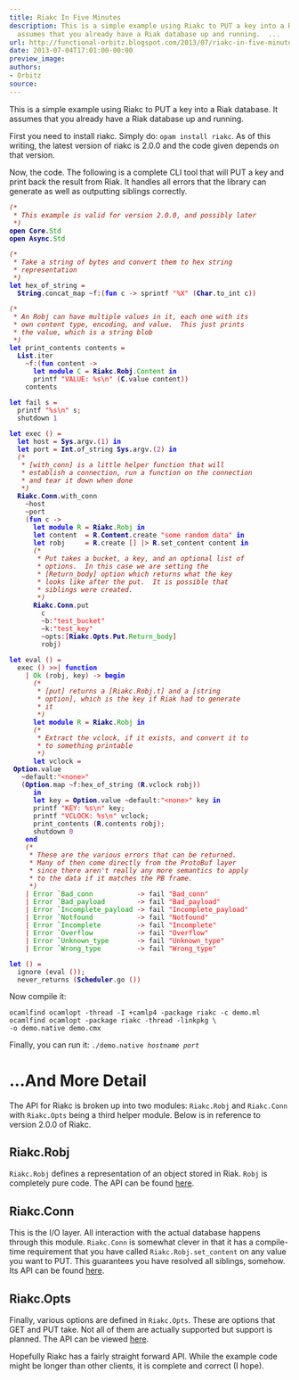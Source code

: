 ```yaml
---
title: Riakc In Five Minutes
description: This is a simple example using Riakc to PUT a key into a Riak database.  It
  assumes that you already have a Riak database up and running.  ...
url: http://functional-orbitz.blogspot.com/2013/07/riakc-in-five-minutes.html
date: 2013-07-04T17:01:00-00:00
preview_image:
authors:
- Orbitz
source:
---
```


<p>
This is a simple example using Riakc to PUT a key into a Riak database.  It assumes that you already have a Riak database up and running.
</p>

<p>
First you need to install riakc.  Simply do: <code>opam install riakc</code>.  As of this writing, the latest version of riakc is 2.0.0 and the code given depends on that version.
</p>

<p>
Now, the code.  The following is a complete CLI tool that will PUT a key and print back the result from Riak.  It handles all errors that the library can generate as well as outputting siblings correctly.
</p>

<pre><code><i><font color="#9A1900">(*</font></i>
<i><font color="#9A1900"> * This example is valid for version 2.0.0, and possibly later</font></i>
<i><font color="#9A1900"> *)</font></i>
<b><font color="#000080">open</font></b> <b><font color="#000080">Core</font></b><font color="#990000">.</font><font color="#009900">Std</font>
<b><font color="#000080">open</font></b> <b><font color="#000080">Async</font></b><font color="#990000">.</font><font color="#009900">Std</font>

<i><font color="#9A1900">(*</font></i>
<i><font color="#9A1900"> * Take a string of bytes and convert them to hex string</font></i>
<i><font color="#9A1900"> * representation</font></i>
<i><font color="#9A1900"> *)</font></i>
<b><font color="#0000FF">let</font></b> hex_of_string <font color="#990000">=</font>
  <b><font color="#000080">String</font></b><font color="#990000">.</font>concat_map <font color="#990000">~</font>f<font color="#990000">:(</font><b><font color="#0000FF">fun</font></b> c <font color="#990000">-&gt;</font> sprintf <font color="#FF0000">"%X"</font> <font color="#990000">(</font><b><font color="#000080">Char</font></b><font color="#990000">.</font>to_int c<font color="#990000">))</font>

<i><font color="#9A1900">(*</font></i>
<i><font color="#9A1900"> * An Robj can have multiple values in it, each one with its</font></i>
<i><font color="#9A1900"> * own content type, encoding, and value.  This just prints</font></i>
<i><font color="#9A1900"> * the value, which is a string blob</font></i>
<i><font color="#9A1900"> *)</font></i>
<b><font color="#0000FF">let</font></b> print_contents contents <font color="#990000">=</font>
  <b><font color="#000080">List</font></b><font color="#990000">.</font>iter
    <font color="#990000">~</font>f<font color="#990000">:(</font><b><font color="#0000FF">fun</font></b> content <font color="#990000">-&gt;</font>
      <b><font color="#0000FF">let</font></b> <b><font color="#0000FF">module</font></b> <font color="#009900">C</font> <font color="#990000">=</font> <b><font color="#000080">Riakc</font></b><font color="#990000">.</font><b><font color="#000080">Robj</font></b><font color="#990000">.</font><font color="#009900">Content</font> <b><font color="#0000FF">in</font></b>
      printf <font color="#FF0000">"VALUE: %s\n"</font> <font color="#990000">(</font><b><font color="#000080">C</font></b><font color="#990000">.</font>value content<font color="#990000">))</font>
    contents

<b><font color="#0000FF">let</font></b> fail s <font color="#990000">=</font>
  printf <font color="#FF0000">"%s\n"</font> s<font color="#990000">;</font>
  shutdown <font color="#993399">1</font>

<b><font color="#0000FF">let</font></b> exec <font color="#990000">()</font> <font color="#990000">=</font>
  <b><font color="#0000FF">let</font></b> host <font color="#990000">=</font> <b><font color="#000080">Sys</font></b><font color="#990000">.</font>argv<font color="#990000">.(</font><font color="#993399">1</font><font color="#990000">)</font> <b><font color="#0000FF">in</font></b>
  <b><font color="#0000FF">let</font></b> port <font color="#990000">=</font> <b><font color="#000080">Int</font></b><font color="#990000">.</font>of_string <b><font color="#000080">Sys</font></b><font color="#990000">.</font>argv<font color="#990000">.(</font><font color="#993399">2</font><font color="#990000">)</font> <b><font color="#0000FF">in</font></b>
  <i><font color="#9A1900">(*</font></i>
<i><font color="#9A1900">   * [with_conn] is a little helper function that will</font></i>
<i><font color="#9A1900">   * establish a connection, run a function on the connection</font></i>
<i><font color="#9A1900">   * and tear it down when done</font></i>
<i><font color="#9A1900">   *)</font></i>
  <b><font color="#000080">Riakc</font></b><font color="#990000">.</font><b><font color="#000080">Conn</font></b><font color="#990000">.</font>with_conn
    <font color="#990000">~</font>host
    <font color="#990000">~</font>port
    <font color="#990000">(</font><b><font color="#0000FF">fun</font></b> c <font color="#990000">-&gt;</font>
      <b><font color="#0000FF">let</font></b> <b><font color="#0000FF">module</font></b> <font color="#009900">R</font> <font color="#990000">=</font> <b><font color="#000080">Riakc</font></b><font color="#990000">.</font><font color="#009900">Robj</font> <b><font color="#0000FF">in</font></b>
      <b><font color="#0000FF">let</font></b> content  <font color="#990000">=</font> <b><font color="#000080">R</font></b><font color="#990000">.</font><b><font color="#000080">Content</font></b><font color="#990000">.</font>create <font color="#FF0000">"some random data"</font> <b><font color="#0000FF">in</font></b>
      <b><font color="#0000FF">let</font></b> robj     <font color="#990000">=</font> <b><font color="#000080">R</font></b><font color="#990000">.</font>create <font color="#990000">[]</font> <font color="#990000">|&gt;</font> <b><font color="#000080">R</font></b><font color="#990000">.</font>set_content content <b><font color="#0000FF">in</font></b>
      <i><font color="#9A1900">(*</font></i>
<i><font color="#9A1900">       * Put takes a bucket, a key, and an optional list of</font></i>
<i><font color="#9A1900">       * options.  In this case we are setting the</font></i>
<i><font color="#9A1900">       * [Return_body] option which returns what the key</font></i>
<i><font color="#9A1900">       * looks like after the put.  It is possible that</font></i>
<i><font color="#9A1900">       * siblings were created.</font></i>
<i><font color="#9A1900">       *)</font></i>
      <b><font color="#000080">Riakc</font></b><font color="#990000">.</font><b><font color="#000080">Conn</font></b><font color="#990000">.</font>put
        c
        <font color="#990000">~</font>b<font color="#990000">:</font><font color="#FF0000">"test_bucket"</font>
        <font color="#990000">~</font>k<font color="#990000">:</font><font color="#FF0000">"test_key"</font>
        <font color="#990000">~</font>opts<font color="#990000">:[</font><b><font color="#000080">Riakc</font></b><font color="#990000">.</font><b><font color="#000080">Opts</font></b><font color="#990000">.</font><b><font color="#000080">Put</font></b><font color="#990000">.</font><font color="#009900">Return_body</font><font color="#990000">]</font>
        robj<font color="#990000">)</font>

<b><font color="#0000FF">let</font></b> eval <font color="#990000">()</font> <font color="#990000">=</font>
  exec <font color="#990000">()</font> <font color="#990000">&gt;&gt;|</font> <b><font color="#0000FF">function</font></b>
    <font color="#990000">|</font> <font color="#009900">Ok</font> <font color="#990000">(</font>robj<font color="#990000">,</font> key<font color="#990000">)</font> <font color="#990000">-&gt;</font> <b><font color="#0000FF">begin</font></b>
      <i><font color="#9A1900">(*</font></i>
<i><font color="#9A1900">       * [put] returns a [Riakc.Robj.t] and a [string</font></i>
<i><font color="#9A1900">       * option], which is the key if Riak had to generate</font></i>
<i><font color="#9A1900">       * it</font></i>
<i><font color="#9A1900">       *)</font></i>
      <b><font color="#0000FF">let</font></b> <b><font color="#0000FF">module</font></b> <font color="#009900">R</font> <font color="#990000">=</font> <b><font color="#000080">Riakc</font></b><font color="#990000">.</font><font color="#009900">Robj</font> <b><font color="#0000FF">in</font></b>
      <i><font color="#9A1900">(*</font></i>
<i><font color="#9A1900">       * Extract the vclock, if it exists, and convert it to</font></i>
<i><font color="#9A1900">       * to something printable</font></i>
<i><font color="#9A1900">       *)</font></i>
      <b><font color="#0000FF">let</font></b> vclock <font color="#990000">=</font>
 <b><font color="#000080">Option</font></b><font color="#990000">.</font>value
   <font color="#990000">~</font>default<font color="#990000">:</font><font color="#FF0000">"&lt;none&gt;"</font>
   <font color="#990000">(</font><b><font color="#000080">Option</font></b><font color="#990000">.</font>map <font color="#990000">~</font>f<font color="#990000">:</font>hex_of_string <font color="#990000">(</font><b><font color="#000080">R</font></b><font color="#990000">.</font>vclock robj<font color="#990000">))</font>
      <b><font color="#0000FF">in</font></b>
      <b><font color="#0000FF">let</font></b> key <font color="#990000">=</font> <b><font color="#000080">Option</font></b><font color="#990000">.</font>value <font color="#990000">~</font>default<font color="#990000">:</font><font color="#FF0000">"&lt;none&gt;"</font> key <b><font color="#0000FF">in</font></b>
      printf <font color="#FF0000">"KEY: %s\n"</font> key<font color="#990000">;</font>
      printf <font color="#FF0000">"VCLOCK: %s\n"</font> vclock<font color="#990000">;</font>
      print_contents <font color="#990000">(</font><b><font color="#000080">R</font></b><font color="#990000">.</font>contents robj<font color="#990000">);</font>
      shutdown <font color="#993399">0</font>
    <b><font color="#0000FF">end</font></b>
    <i><font color="#9A1900">(*</font></i>
<i><font color="#9A1900">     * These are the various errors that can be returned.</font></i>
<i><font color="#9A1900">     * Many of then come directly from the ProtoBuf layer</font></i>
<i><font color="#9A1900">     * since there aren't really any more semantics to apply</font></i>
<i><font color="#9A1900">     * to the data if it matches the PB frame.</font></i>
<i><font color="#9A1900">     *)</font></i>
    <font color="#990000">|</font> <font color="#009900">Error</font> `<font color="#009900">Bad_conn</font>           <font color="#990000">-&gt;</font> fail <font color="#FF0000">"Bad_conn"</font>
    <font color="#990000">|</font> <font color="#009900">Error</font> `<font color="#009900">Bad_payload</font>        <font color="#990000">-&gt;</font> fail <font color="#FF0000">"Bad_payload"</font>
    <font color="#990000">|</font> <font color="#009900">Error</font> `<font color="#009900">Incomplete_payload</font> <font color="#990000">-&gt;</font> fail <font color="#FF0000">"Incomplete_payload"</font>
    <font color="#990000">|</font> <font color="#009900">Error</font> `<font color="#009900">Notfound</font>           <font color="#990000">-&gt;</font> fail <font color="#FF0000">"Notfound"</font>
    <font color="#990000">|</font> <font color="#009900">Error</font> `<font color="#009900">Incomplete</font>         <font color="#990000">-&gt;</font> fail <font color="#FF0000">"Incomplete"</font>
    <font color="#990000">|</font> <font color="#009900">Error</font> `<font color="#009900">Overflow</font>           <font color="#990000">-&gt;</font> fail <font color="#FF0000">"Overflow"</font>
    <font color="#990000">|</font> <font color="#009900">Error</font> `<font color="#009900">Unknown_type</font>       <font color="#990000">-&gt;</font> fail <font color="#FF0000">"Unknown_type"</font>
    <font color="#990000">|</font> <font color="#009900">Error</font> `<font color="#009900">Wrong_type</font>         <font color="#990000">-&gt;</font> fail <font color="#FF0000">"Wrong_type"</font>

<b><font color="#0000FF">let</font></b> <font color="#990000">()</font> <font color="#990000">=</font>
  ignore <font color="#990000">(</font>eval <font color="#990000">());</font>
  never_returns <font color="#990000">(</font><b><font color="#000080">Scheduler</font></b><font color="#990000">.</font>go <font color="#990000">())</font>
</code></pre>


<p>
Now compile it:
</p>

<pre><code>ocamlfind ocamlopt -thread -I +camlp4 -package riakc -c demo.ml
ocamlfind ocamlopt -package riakc -thread -linkpkg \
-o demo.native demo.cmx
</code></pre>

<p>
Finally, you can run it: <code>./demo.native <i>hostname</i> <i>port</i></code>
</p>

<h1>...And More Detail</h1>
<p>
The API for Riakc is broken up into two modules: <code>Riakc.Robj</code> and <code>Riakc.Conn</code> with <code>Riakc.Opts</code> being a third helper module.  Below is in reference to version 2.0.0 of Riakc.
</p>

<h2>Riakc.Robj</h2>
<p>
<code>Riakc.Robj</code> defines a representation of an object stored in Riak.  <code>Robj</code> is completely pure code.  The API can be found <a href="https://github.com/orbitz/ocaml-riakc/blob/2.0.0/lib/riakc/robj.mli">here</a>.
</p>

<h2>Riakc.Conn</h2>
<p>
This is the I/O layer.  All interaction with the actual database happens through this module.  <code>Riakc.Conn</code> is somewhat clever in that it has a compile-time requirement that you have called <code>Riakc.Robj.set_content</code> on any value you want to PUT.  This guarantees you have resolved all siblings, somehow.  Its API can be found <a href="https://github.com/orbitz/ocaml-riakc/blob/2.0.0/lib/riakc/conn.mli">here</a>.
</p>

<h2>Riakc.Opts</h2>
<p>
Finally, various options are defined in <code>Riakc.Opts</code>.  These are options that GET and PUT take.  Not all of them are actually supported but support is planned.  The API can be viewed <a href="https://github.com/orbitz/ocaml-riakc/blob/2.0.0/lib/riakc/opts.mli">here</a>.
</p>

<p>
Hopefully Riakc has a fairly straight forward API.  While the example code might be longer than other clients, it is complete and correct (I hope).
</p>
